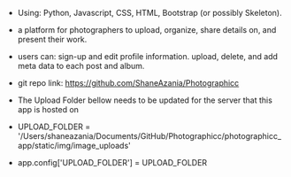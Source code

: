 - Using: Python, Javascript, CSS, HTML, Bootstrap (or possibly Skeleton).
- a platform for photographers to upload, organize, share details on, and present their work.
- users can:
	sign-up and edit profile information.
	upload, delete, and add meta data to each post and album.
- git repo link:  https://github.com/ShaneAzania/Photographicc


- The Upload Folder bellow needs to be updated for the server that this app is hosted on 
- UPLOAD_FOLDER = '/Users/shaneazania/Documents/GitHub/Photographicc/photographicc_app/static/img/image_uploads'
- app.config['UPLOAD_FOLDER'] = UPLOAD_FOLDER
